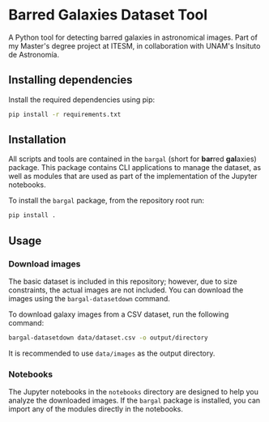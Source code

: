 # Barred Galaxies Dataset Tool

A Python tool for detecting barred galaxies in astronomical images. Part of my Master's degree project at ITESM, in
collaboration with UNAM's Insituto de Astronomía.

## Installing dependencies

Install the required dependencies using pip:

```bash
pip install -r requirements.txt
```

## Installation

All scripts and tools are contained in the `bargal` (short for **bar**red **gal**axies) package. This package contains
CLI applications to manage the dataset, as well as modules that are used as part of the implementation of the Jupyter
notebooks.

To install the `bargal` package, from the repository root run:

```bash
pip install .
```

## Usage

### Download images

The basic dataset is included in this repository; however, due to size constraints, the actual images are not included.
You can download the images using the `bargal-datasetdown` command.

To download galaxy images from a CSV dataset, run the following command:

```bash
bargal-datasetdown data/dataset.csv -o output/directory
```

It is recommended to use `data/images` as the output directory.

### Notebooks

The Jupyter notebooks in the `notebooks` directory are designed to help you analyze the downloaded images. If the
`bargal` package is installed, you can import any of the modules directly in the notebooks.